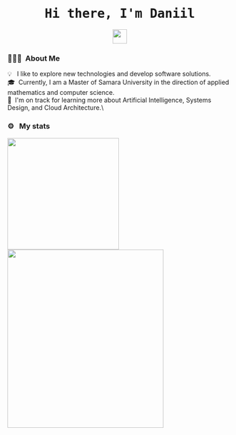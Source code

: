 <div id="header" align="center">
  <h1><tt> Hi there, I'm Daniil </tt> </h1>
  <img src="https://github.com/blackcater/blackcater/raw/main/images/Hi.gif" height="32"/>
</div>

### 👨🏻‍💻 &nbsp;About Me
💡 &nbsp; I like to explore new technologies and develop software solutions.\
🎓&nbsp; Currently, I am a Master of Samara University in the direction of applied mathematics and computer science.\
🌱 &nbsp;I'm on track for learning more about Artificial Intelligence, Systems Design, and Cloud Architecture.\

### ⚙️ &nbsp; My stats
<a href="https://github.com/Lilpank">
  <img height=250 align="center" src="https://leetcode.card.workers.dev/Tencay?theme=auto&font=source_code_pro&extension=null" />
</a>
<a href="https://github.com/Lilpank">
  <img height=400 width=350 align="center" src="https://github-readme-stats.vercel.app/api/top-langs/?username=Lilpank&layout=normal&theme=dark" />
</a>
